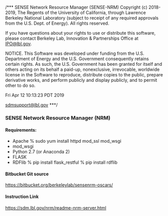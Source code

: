 /***
SENSE Network Resource Manager (SENSE-NRM) Copyright (c) 2018-2019,
The Regents of the University of California, through Lawrence Berkeley
National Laboratory (subject to receipt of any required approvals from
the U.S. Dept. of Energy).  All rights reserved.

If you have questions about your rights to use or distribute this
software, please contact Berkeley Lab, Innovation & Partnerships
Office at IPO@lbl.gov.

NOTICE.  This Software was developed under funding from the
U.S. Department of Energy and the U.S. Government consequently retains
certain rights. As such, the U.S. Government has been granted for
itself and others acting on its behalf a paid-up, nonexclusive,
irrevocable, worldwide license in the Software to reproduce,
distribute copies to the public, prepare derivative works, and perform
publicly and display publicly, and to permit other to do so.

Fri Apr 12 10:13:23 PDT 2019

sdmsupport@lbl.gov
***/

### SENSE Network Resource Manager (NRM)
#### Requirements:
 * Apache 
        % sudo yum install httpd mod_ssl mod_wsgi
 * mod_wsgi 
 * Python 2.7 (or Anaconda 2)
 * FLASK 
 * RDFlib
        % pip install flask_restful
        % pip install rdflib

#### Bitbucket Git source
https://bitbucket.org/berkeleylab/sensenrm-oscars/

#### Instruction Link
https://sdm.lbl.gov/nrm/readme-nrm-server.html


